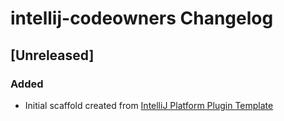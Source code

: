 <!-- Keep a Changelog guide -> https://keepachangelog.com -->

# intellij-codeowners Changelog

## [Unreleased]
### Added
- Initial scaffold created from [IntelliJ Platform Plugin Template](https://github.com/JetBrains/intellij-platform-plugin-template)
